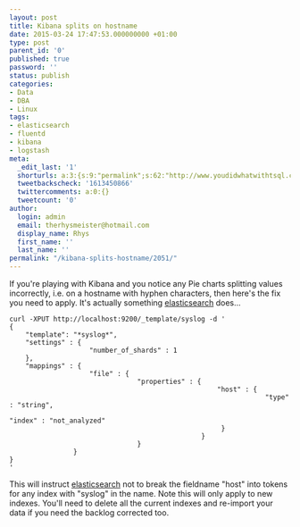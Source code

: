 ```yaml
---
layout: post
title: Kibana splits on hostname
date: 2015-03-24 17:47:53.000000000 +01:00
type: post
parent_id: '0'
published: true
password: ''
status: publish
categories:
- Data
- DBA
- Linux
tags:
- elasticsearch
- fluentd
- kibana
- logstash
meta:
  _edit_last: '1'
  shorturls: a:3:{s:9:"permalink";s:62:"http://www.youdidwhatwithtsql.com/kibana-splits-hostname/2051/";s:7:"tinyurl";s:26:"http://tinyurl.com/or7sb3z";s:4:"isgd";s:19:"http://is.gd/IPZtJ6";}
  tweetbackscheck: '1613450866'
  twittercomments: a:0:{}
  tweetcount: '0'
author:
  login: admin
  email: therhysmeister@hotmail.com
  display_name: Rhys
  first_name: ''
  last_name: ''
permalink: "/kibana-splits-hostname/2051/"
---
```

If you're playing with Kibana and you notice any Pie charts splitting values incorrectly, i.e. on a hostname with hyphen characters, then here's the fix you need to apply. It's actually something&nbsp;[elasticsearch](https://github.com/elastic/kibana/issues/84 "elasticsearch split hostname kibana") does...

```
curl -XPUT http://localhost:9200/_template/syslog -d '
{
	"template": "*syslog*",
	"settings" : {
					"number_of_shards" : 1
	},
	"mappings" : {
					"file" : {
                              	"properties" : {
                                                	"host" : {
                                                              	"type" : "string",
                                                            	"index" : "not_analyzed"
                                                     }
                                                }
                                }
                }
}
'
```

This will instruct [elasticsearch](http://www.elastic.co/ "elasticsearch") not to break the fieldname "host" into tokens for any index with "syslog" in the name. Note this will only apply to new indexes. You'll need to delete all the current indexes and re-import your data if you need the backlog corrected too.

